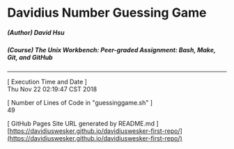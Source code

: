 
# Davidius Number Guessing Game

##### (Author) David Hsu
##### (Course) The Unix Workbench: Peer-graded Assignment: Bash, Make, Git, and GitHub

---

[ Execution Time and Date ]\
Thu Nov 22 02:19:47 CST 2018

[ Number of Lines of Code in "guessinggame.sh" ]\
49

[ GitHub Pages Site URL generated by README.md ]\
[https://davidiuswesker.github.io/davidiuswesker-first-repo/](https://davidiuswesker.github.io/davidiuswesker-first-repo/)
